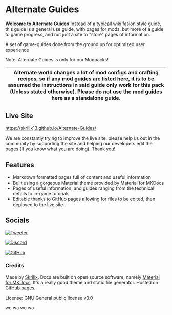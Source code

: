 # Alternate Guides

**Welcome to Alternate Guides**
Instead of a typicall wiki fasion style guide, this guide is a general use guide, with pages for mods, but more of a guide to game progress, and not just a site to "store" pages of information.

A set of game-guides done from the ground up for optimized user experience

Note: Alternate Guides is only for our Modpacks!

|Alternate world changes a lot of mod configs and crafting recipes, so if any mod guides are listed here, it is to be assumed the instructions in said guide only work for this pack (Unless stated otherwise). Please do not use the mod guides here as a standalone guide.|
| ----------- | 

## Live Site
https://skrillx13.github.io/Alternate-Guides/

We are constantly trying to improve the live site, please help us out in the community by supporting the site and helping our developers edit the pages (If you know what you are doing). Thank you!

## Features
- Markdown formatted pages full of content and useful information
- Built using a gorgeous Material theme provided by Material for MKDocs
- Pages of useful information, and guides ranging from the technical details to in-game tutorials
- Editable thanks to GitHub pages allowing for files to be edited, then deployed to the live site

## Socials
[![Tweeter](https://img.shields.io/badge/X-%23000000.svg?style=for-the-badge&logo=X&logoColor=white)](https://x.com/Skrillx_13)

[![Discord](https://img.shields.io/badge/Discord-%235865F2.svg?style=for-the-badge&logo=discord&logoColor=white)](https://discord.com/invite/modrinth-734077874708938864)

[![GitHub](https://img.shields.io/badge/github%20actions-%232671E5.svg?style=for-the-badge&logo=githubactions&logoColor=white)](https://skrillx13.github.io/Alternate-Guides/)
### Credits

Made by [Skrillx](https://beacons.ai/skrillx). Docs are built on open source software, namely [Material for MKDocs](https://squidfunk.github.io/mkdocs-material/). It's a really good theme and static file generator. Hosted on [GitHub pages](https://pages.github.com).

License: GNU General public license v3.0

we wa we wa
